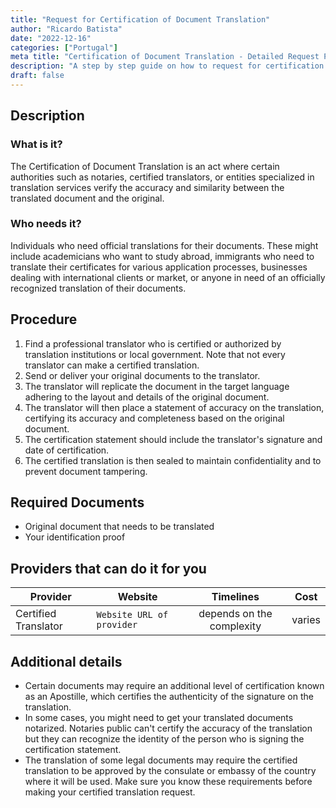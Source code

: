 ```yaml
---
title: "Request for Certification of Document Translation"
author: "Ricardo Batista"
date: "2022-12-16"
categories: ["Portugal"]
meta title: "Certification of Document Translation - Detailed Request Procedure"
description: "A step by step guide on how to request for certification of document translation."
draft: false
---
```


## Description
### What is it?
The Certification of Document Translation is an act where certain authorities such as notaries, certified translators, or entities specialized in translation services verify the accuracy and similarity between the translated document and the original.

### Who needs it?
Individuals who need official translations for their documents. These might include academicians who want to study abroad, immigrants who need to translate their certificates for various application processes, businesses dealing with international clients or market, or anyone in need of an officially recognized translation of their documents.

## Procedure
1. Find a professional translator who is certified or authorized by translation institutions or local government. Note that not every translator can make a certified translation.
2. Send or deliver your original documents to the translator.
3. The translator will replicate the document in the target language adhering to the layout and details of the original document.
4. The translator will then place a statement of accuracy on the translation, certifying its accuracy and completeness based on the original document.
5. The certification statement should include the translator's signature and date of certification.
6. The certified translation is then sealed to maintain confidentiality and to prevent document tampering.

## Required Documents
- Original document that needs to be translated
- Your identification proof

## Providers that can do it for you

| Provider        |     Website     |     Timelines    |       Cost      |
| --------------- | --------------- |  :-------------: | :-------------: |
|  Certified Translator|  `Website URL of provider`       |      depends on the complexity      |        varies      |

## Additional details
- Certain documents may require an additional level of certification known as an Apostille, which certifies the authenticity of the signature on the translation.
- In some cases, you might need to get your translated documents notarized. Notaries public can't certify the accuracy of the translation but they can recognize the identity of the person who is signing the certification statement.
- The translation of some legal documents may require the certified translation to be approved by the consulate or embassy of the country where it will be used. Make sure you know these requirements before making your certified translation request.